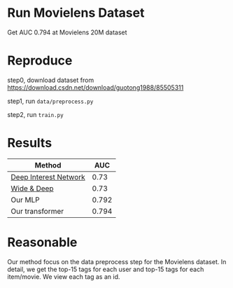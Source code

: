 # Run Movielens Dataset
Get AUC 0.794 at Movielens 20M dataset

# Reproduce
step0, download dataset from https://download.csdn.net/download/guotong1988/85505311

step1, run `data/preprocess.py`

step2, run `train.py`

# Results

| **Method**   | **AUC** |  
| ----------- | ----------- | 
| [Deep Interest Network](https://paperswithcode.com/paper/deep-interest-network-for-click-through-rate)    | 0.73           | 
| [Wide & Deep](https://paperswithcode.com/paper/wide-deep-learning-for-recommender-systems)|  0.73 |
| Our MLP    | 0.792           | 
| Our transformer |   0.794                  | 

# Reasonable

Our method focus on the data preprocess step for the Movielens dataset. In detail, we get the top-15 tags for each user and top-15 tags for each item/movie. We view each tag as an id.
